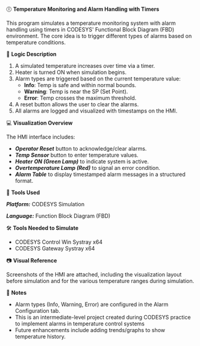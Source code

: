 🕕 **Temperature Monitoring and Alarm Handling with Timers**

This program simulates a temperature monitoring system with alarm handling using timers in CODESYS' Functional Block Diagram (FBD) environment. The core idea is to trigger different types of alarms based on temperature conditions.

🧩 **Logic Description**

1. A simulated temperature increases over time via a timer.
2. Heater is turned ON when simulation begins.
3. Alarm types are triggered based on the current temperature value:
   - **Info**: Temp is safe and within normal bounds.
   - **Warning**: Temp is near the SP (Set Point).
   - **Error**: Temp crosses the maximum threshold.
4. A reset button allows the user to clear the alarms.
5. All alarms are logged and visualized with timestamps on the HMI.

💻 **Visualization Overview**

The HMI interface includes:

- _**Operator Reset**_ button to acknowledge/clear alarms.
- _**Temp Sensor**_ button to enter temperature values.
- _**Heater ON (Green Lamp)**_ to indicate system is active.
- _**Overtemperature Lamp (Red)**_ to signal an error condition.
- _**Alarm Table**_ to display timestamped alarm messages in a structured format.

🔧 **Tools Used**

_**Platform:**_ CODESYS Simulation

**_Language:_** Function Block Diagram (FBD)

🛠️ **Tools Needed to Simulate**

- CODESYS Control Win Systray x64
- CODESYS Gateway Systray x64
  
📷 **Visual Reference**

Screenshots of the HMI are attached, including the visualization layout before simulation and for the various temperature ranges during simulation.

📌 **Notes**

- Alarm types (Info, Warning, Error) are configured in the Alarm Configuration tab.
- This is an intermediate-level project created during CODESYS practice to implement alarms in temperature control systems
- Future enhancements include adding trends/graphs to show temperature history.


